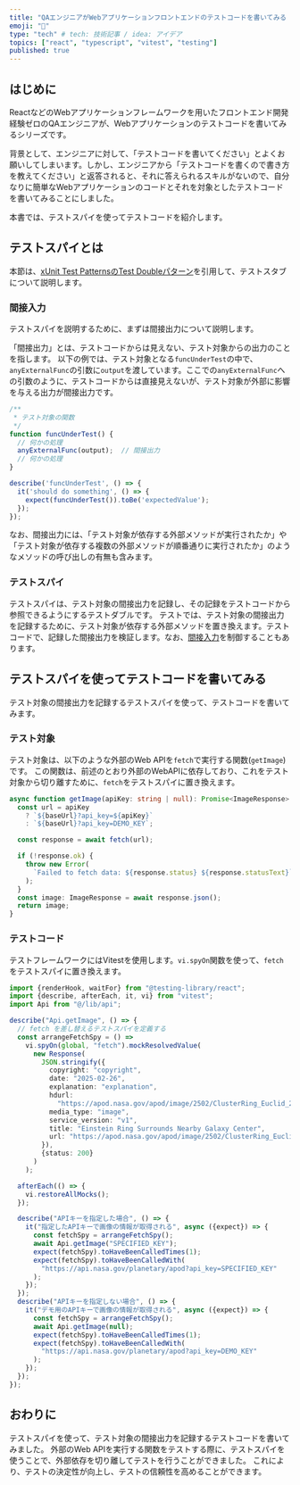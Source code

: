```yaml
---
title: "QAエンジニアがWebアプリケーションフロントエンドのテストコードを書いてみる（テストスパイ編）"
emoji: "🧪"
type: "tech" # tech: 技術記事 / idea: アイデア
topics: ["react", "typescript", "vitest", "testing"]
published: true
---
```


## はじめに

ReactなどのWebアプリケーションフレームワークを用いたフロントエンド開発経験ゼロのQAエンジニアが、Webアプリケーションのテストコードを書いてみるシリーズです。

背景として、エンジニアに対して、「テストコードを書いてください」とよくお願いしてしまいます。しかし、エンジニアから「テストコードを書くので書き方を教えてください」と返答されると、それに答えられるスキルがないので、自分なりに簡単なWebアプリケーションのコードとそれを対象としたテストコードを書いてみることにしました。

本書では、テストスパイを使ってテストコードを紹介します。

## テストスパイとは

本節は、[xUnit Test PatternsのTest Doubleパターン](https://goyoki.hatenablog.com/entry/20120301/1330608789)を引用して、テストスタブについて説明します。

### 間接入力

テストスパイを説明するために、まずは間接出力について説明します。

「間接出力」とは、テストコードからは見えない、テスト対象からの出力のことを指します。
以下の例では、テスト対象となる`funcUnderTest`の中で、`anyExternalFunc`の引数に`output`を渡しています。ここでの`anyExternalFunc`への引数のように、テストコードからは直接見えないが、テスト対象が外部に影響を与える出力が間接出力です。

```javascript
/**
 * テスト対象の関数
 */
function funcUnderTest() {
  // 何かの処理
  anyExternalFunc(output);  // 間接出力
  // 何かの処理
}

describe('funcUnderTest', () => {
  it('should do something', () => {
    expect(funcUnderTest()).toBe('expectedValue');
  });
});
```

なお、間接出力には、「テスト対象が依存する外部メソッドが実行されたか」や「テスト対象が依存する複数の外部メソッドが順番通りに実行されたか」のようなメソッドの呼び出しの有無も含みます。

### テストスパイ

テストスパイは、テスト対象の間接出力を記録し、その記録をテストコードから参照できるようにするテストダブルです。
テストでは、テスト対象の間接出力を記録するために、テスト対象が依存する外部メソッドを置き換えます。テストコードで、記録した間接出力を検証します。なお、[間接入力](https://zenn.dev/jyoppomu/articles/b7b0f63b2d5ae3#%E9%96%93%E6%8E%A5%E5%85%A5%E5%8A%9B)を制御することもあります。

## テストスパイを使ってテストコードを書いてみる

テスト対象の間接出力を記録するテストスパイを使って、テストコードを書いてみます。

### テスト対象

テスト対象は、以下のような外部のWeb APIを`fetch`で実行する関数(`getImage`)です。
この関数は、前述のとおり外部のWebAPIに依存しており、これをテスト対象から切り離すために、`fetch`をテストスパイに置き換えます。

```typescript
async function getImage(apiKey: string | null): Promise<ImageResponse> {
  const url = apiKey
    ? `${baseUrl}?api_key=${apiKey}`
    : `${baseUrl}?api_key=DEMO_KEY`;

  const response = await fetch(url);

  if (!response.ok) {
    throw new Error(
      `Failed to fetch data: ${response.status} ${response.statusText}`
    );
  }
  const image: ImageResponse = await response.json();
  return image;
}
```

### テストコード

テストフレームワークにはVitestを使用します。`vi.spyOn`関数を使って、`fetch`をテストスパイに置き換えます。

```typescript
import {renderHook, waitFor} from "@testing-library/react";
import {describe, afterEach, it, vi} from "vitest";
import Api from "@/lib/api";

describe("Api.getImage", () => {
  // fetch を差し替えるテストスパイを定義する
  const arrangeFetchSpy = () =>
    vi.spyOn(global, "fetch").mockResolvedValue(
      new Response(
        JSON.stringify({
          copyright: "copyright",
          date: "2025-02-26",
          explanation: "explanation",
          hdurl:
            "https://apod.nasa.gov/apod/image/2502/ClusterRing_Euclid_2665.jpg",
          media_type: "image",
          service_version: "v1",
          title: "Einstein Ring Surrounds Nearby Galaxy Center",
          url: "https://apod.nasa.gov/apod/image/2502/ClusterRing_Euclid_960.jpg",
        }),
        {status: 200}
      )
    );

  afterEach(() => {
    vi.restoreAllMocks();
  });

  describe("APIキーを指定した場合", () => {
    it("指定したAPIキーで画像の情報が取得される", async ({expect}) => {
      const fetchSpy = arrangeFetchSpy();
      await Api.getImage("SPECIFIED_KEY");
      expect(fetchSpy).toHaveBeenCalledTimes(1);
      expect(fetchSpy).toHaveBeenCalledWith(
        "https://api.nasa.gov/planetary/apod?api_key=SPECIFIED_KEY"
      );
    });
  });
  describe("APIキーを指定しない場合", () => {
    it("デモ用のAPIキーで画像の情報が取得される", async ({expect}) => {
      const fetchSpy = arrangeFetchSpy();
      await Api.getImage(null);
      expect(fetchSpy).toHaveBeenCalledTimes(1);
      expect(fetchSpy).toHaveBeenCalledWith(
        "https://api.nasa.gov/planetary/apod?api_key=DEMO_KEY"
      );
    });
  });
});
```

## おわりに

テストスパイを使って、テスト対象の間接出力を記録するテストコードを書いてみました。
外部のWeb APIを実行する関数をテストする際に、テストスパイを使うことで、外部依存を切り離してテストを行うことができました。
これにより、テストの決定性が向上し、テストの信頼性を高めることができます。

<!-- qiita article id: 91c523491dc01ad7fb3a -->

